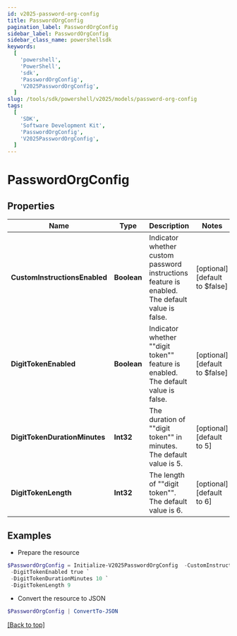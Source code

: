 ```yaml
---
id: v2025-password-org-config
title: PasswordOrgConfig
pagination_label: PasswordOrgConfig
sidebar_label: PasswordOrgConfig
sidebar_class_name: powershellsdk
keywords:
  [
    'powershell',
    'PowerShell',
    'sdk',
    'PasswordOrgConfig',
    'V2025PasswordOrgConfig',
  ]
slug: /tools/sdk/powershell/v2025/models/password-org-config
tags:
  [
    'SDK',
    'Software Development Kit',
    'PasswordOrgConfig',
    'V2025PasswordOrgConfig',
  ]
---
```


# PasswordOrgConfig

## Properties

| Name | Type | Description | Notes |
| --- | --- | --- | --- |
| **CustomInstructionsEnabled** | **Boolean** | Indicator whether custom password instructions feature is enabled. The default value is false. | [optional] [default to $false] |
| **DigitTokenEnabled** | **Boolean** | Indicator whether ""digit token"" feature is enabled. The default value is false. | [optional] [default to $false] |
| **DigitTokenDurationMinutes** | **Int32** | The duration of ""digit token"" in minutes. The default value is 5. | [optional] [default to 5] |
| **DigitTokenLength** | **Int32** | The length of ""digit token"". The default value is 6. | [optional] [default to 6] |

## Examples

- Prepare the resource

```powershell
$PasswordOrgConfig = Initialize-V2025PasswordOrgConfig  -CustomInstructionsEnabled true `
 -DigitTokenEnabled true `
 -DigitTokenDurationMinutes 10 `
 -DigitTokenLength 9
```

- Convert the resource to JSON

```powershell
$PasswordOrgConfig | ConvertTo-JSON
```

[[Back to top]](#)
